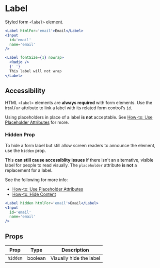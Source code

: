 # Label

Styled form `<label>` element.

```.jsx
<Label htmlFor='email'>Email</Label>
<Input
  id='email'
  name='email'
/>
```

```.jsx
<Label fontSize={1} nowrap>
  <Radio />
  {' '}
  This label will not wrap
</Label>
```

## Accessibility

HTML `<label>` elements are **always required** with form elements.
Use the `htmlFor` attribute to link a label with its related form control's `id`.

Using placeholders in place of a label **is not** acceptable.
See [How-to: Use Placeholder Attributes][placeholder] for more.

### Hidden Prop

To hide a form label but still allow screen readers to announce the element, use the `hidden` prop.

This **can still cause accessiblity issues** if there isn't an alternative, visible label for people to read visually.
The `placeholder` attribute **is not** a replacement for a label.

See the following for more info:

- [How-to: Use Placeholder Attributes][placeholder]
- [How-to: Hide Content](https://a11yproject.com/posts/how-to-hide-content/)

```.jsx
<Label hidden htmlFor='email'>Email</Label>
<Input
  id='email'
  name='email'
/>
```

[placeholder]: https://a11yproject.com/posts/placeholder-input-elements/

## Props

| Prop     | Type    | Description             |
| -------- | ------- | ----------------------- |
| `hidden` | boolean | Visually hide the label |
